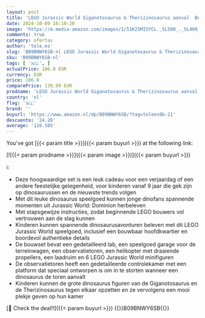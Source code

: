 ```yaml
---
layout: post
title: 'LEGO Jurassic World Giganotosaurus & Therizinosaurus aanval  Bouwpakket voor Kinderen met Speelgoed Helikopter en Dino Figuren  Leuk Cadeau voor Jongens en Meisjes 76949'
date: 2024-10-09 16:10:20
image: 'https://m.media-amazon.com/images/I/51K25MISYCL._SL500_._SL400_.jpg'
comments: true
category: ofertas
author: 'tole.es'
slug: 'B09BNWY6SB-nl LEGO Jurassic World Giganotosaurus & Therizinosaurus...'
sku: 'B09BNWY6SB-nl'
tags: [ '🇳🇱', ]
actualPrice: 106.0 EUR
currency: EUR
price: 106.0
comparePrice: 139.99 EUR
prodname: 'LEGO Jurassic World Giganotosaurus & Therizinosaurus aanval  Bouwpakket voor Kinderen met Speelgoed Helikopter en Dino Figuren  Leuk Cadeau voor Jongens en Meisjes 76949'
country: 'nl'
flag: '🇳🇱'
brand: ''
buyurl: 'https://www.amazon.nl/dp/B09BNWY6SB/?tag=tolees0b-21'
descuento: '24.28'
average: '116.585'
---
```


You've got [{{< param title >}}]({{< param buyurl >}}) at the following link:

[![{{< param prodname >}}]({{< param image >}})]({{< param buyurl >}})

ℹ️:

- Deze hoogwaardige set is een leuk cadeau voor een verjaardag of een andere feestelijke gelegenheid, voor kinderen vanaf 9 jaar die gek zijn op dinosaurussen en de nieuwste trends volgen
- Met dit leuke dinosaurus speelgoed kunnen jonge dinofans spannende momenten uit Jurassic World: Dominion herbeleven
- Met stapsgewijze instructies, zodat beginnende LEGO bouwers vol vertrouwen aan de slag kunnen
- Kinderen kunnen spannende dinosaurusavonturen beleven met dit LEGO Jurassic World speelgoed, inclusief een bouwbaar hoofdkwartier en boordevol authentieke details
- De bouwset bevat een gedetailleerd lab, een speelgoed garage voor de terreinwagen, een observatietoren, een helikopter met draaiende propellers, een laadruim en 6 LEGO Jurassic World minifiguren
- De observatietoren heeft een gedetailleerde controlekamer met een platform dat speciaal ontworpen is om in te storten wanneer een dinosaurus de toren aanvalt
- Kinderen kunnen de grote dinosaurus figuren van de Giganotosaurus en de Therizinosaurus tegen elkaar opzetten en ze vervolgens een mooi plekje geven op hun kamer

[🛒 Check the deal!!]({{< param buyurl >}})
{{<world>}}B09BNWY6SB{{</world>}}
